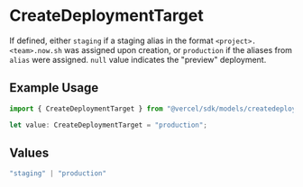 # CreateDeploymentTarget

If defined, either `staging` if a staging alias in the format `<project>.<team>.now.sh` was assigned upon creation, or `production` if the aliases from `alias` were assigned. `null` value indicates the "preview" deployment.

## Example Usage

```typescript
import { CreateDeploymentTarget } from "@vercel/sdk/models/createdeploymentop.js";

let value: CreateDeploymentTarget = "production";
```

## Values

```typescript
"staging" | "production"
```
